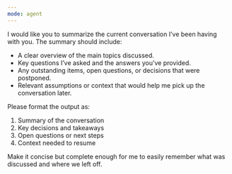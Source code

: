 ```yaml
---
mode: agent
---
```


I would like you to summarize the current conversation I’ve been having with you.
The summary should include:
* A clear overview of the main topics discussed.
* Key questions I’ve asked and the answers you’ve provided.
* Any outstanding items, open questions, or decisions that were postponed.
* Relevant assumptions or context that would help me pick up the conversation later.

Please format the output as:
1. Summary of the conversation
2. Key decisions and takeaways
3. Open questions or next steps
4. Context needed to resume

Make it concise but complete enough for me to easily remember what was discussed and where we left off.

